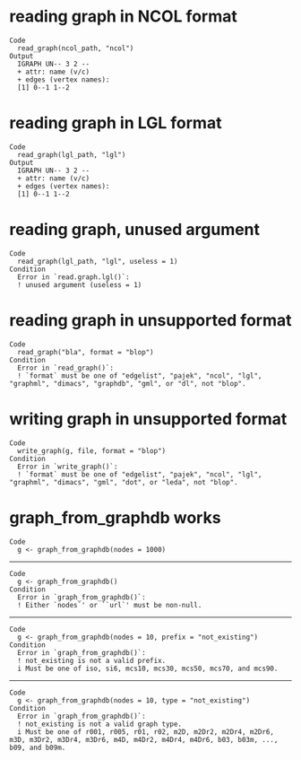 # reading graph in NCOL format

    Code
      read_graph(ncol_path, "ncol")
    Output
      IGRAPH UN-- 3 2 -- 
      + attr: name (v/c)
      + edges (vertex names):
      [1] 0--1 1--2

# reading graph in LGL format

    Code
      read_graph(lgl_path, "lgl")
    Output
      IGRAPH UN-- 3 2 -- 
      + attr: name (v/c)
      + edges (vertex names):
      [1] 0--1 1--2

# reading graph, unused argument

    Code
      read_graph(lgl_path, "lgl", useless = 1)
    Condition
      Error in `read.graph.lgl()`:
      ! unused argument (useless = 1)
      
# reading graph in unsupported format

    Code
      read_graph("bla", format = "blop")
    Condition
      Error in `read_graph()`:
      ! `format` must be one of "edgelist", "pajek", "ncol", "lgl", "graphml", "dimacs", "graphdb", "gml", or "dl", not "blop".

# writing graph in unsupported format

    Code
      write_graph(g, file, format = "blop")
    Condition
      Error in `write_graph()`:
      ! `format` must be one of "edgelist", "pajek", "ncol", "lgl", "graphml", "dimacs", "gml", "dot", or "leda", not "blop".

# graph_from_graphdb works

    Code
      g <- graph_from_graphdb(nodes = 1000)

---

    Code
      g <- graph_from_graphdb()
    Condition
      Error in `graph_from_graphdb()`:
      ! Either `nodes`' or ``url`' must be non-null.

---

    Code
      g <- graph_from_graphdb(nodes = 10, prefix = "not_existing")
    Condition
      Error in `graph_from_graphdb()`:
      ! not_existing is not a valid prefix.
      i Must be one of iso, si6, mcs10, mcs30, mcs50, mcs70, and mcs90.

---

    Code
      g <- graph_from_graphdb(nodes = 10, type = "not_existing")
    Condition
      Error in `graph_from_graphdb()`:
      ! not_existing is not a valid graph type.
      i Must be one of r001, r005, r01, r02, m2D, m2Dr2, m2Dr4, m2Dr6, m3D, m3Dr2, m3Dr4, m3Dr6, m4D, m4Dr2, m4Dr4, m4Dr6, b03, b03m, ..., b09, and b09m.

